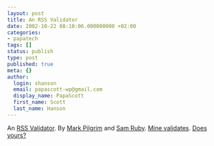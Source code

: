 ```yaml
---
layout: post
title: An RSS Validator
date: 2002-10-22 08:10:06.000000000 +02:00
categories:
- papatech
tags: []
status: publish
type: post
published: true
meta: {}
author:
  login: shanson
  email: papascott-wp@gmail.com
  display_name: PapaScott
  first_name: Scott
  last_name: Hanson
---
```

<p>An <a href="http://feeds.archive.org/validator/">RSS Validator</a>. By <a href="http://diveintomark.org/archives/2002/10/22.html#rss_validator">Mark Pilgrim</a> and <a href="http://www.intertwingly.net/blog/">Sam Ruby</a>. <a href="http://feeds.archive.org/validator/check.cgi?url=https://www.papascott.de/b2rss.xml">Mine validates</a>. <a href="http://feeds.archive.org/validator/">Does yours?</a></p>
